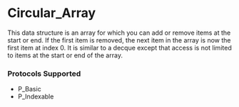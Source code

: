 # Circular_Array

This data structure is an array for which you can add or remove items at the start or end. 
If the first item is removed, the next item in the array is now the first item at index 0.
It is similar to a decque except that access is not limited to items at the start or
end of the array. 

### Protocols Supported

- P_Basic
- P_Indexable
